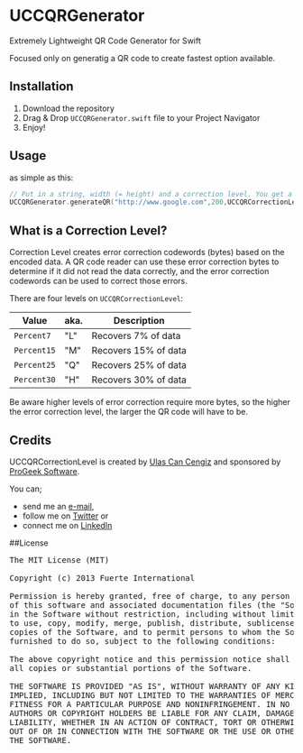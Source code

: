 # UCCQRGenerator
Extremely Lightweight QR Code Generator for Swift

Focused only on generatig a QR code to create fastest option available.

Installation
------------

1. Download the repository
2. Drag & Drop `UCCQRGenerator.swift` file to your Project Navigator
3. Enjoy!

Usage
-----

as simple as this:

```swift
// Put in a string, width (= height) and a correction level. You get a UIImage.
UCCQRGenerator.generateQR("http://www.google.com",200,UCCQRCorrectionLevel.Percent30)
```

What is a Correction Level?
---------------------------

Correction Level creates error correction codewords (bytes) based on the encoded data. A QR code reader can use these error correction bytes to determine if it did not read the data correctly, and the error correction codewords can be used to correct those errors.

There are four levels on `UCCQRCorrectionLevel`:

| Value        | aka. | Description          |
| ------------ | ---- | -------------------- |
| `Percent7`     | "L"  | Recovers 7% of data  |
| `Percent15`    | "M"  | Recovers 15% of data |
| `Percent25`    | "Q"  | Recovers 25% of data |
| `Percent30`    | "H"  | Recovers 30% of data |

Be aware higher levels of error correction require more bytes, so the higher the error correction level, the larger the QR code will have to be.

Credits
-------

UCCQRCorrectionLevel is created by [Ulas Can Cengiz](http://linkedin.com/in/ulascengiz) and sponsored by [ProGeek Software](http://progeek.co).

You can;

* send me an [e-mail](mailto:ulas@progeek.co),
* follow me on [Twitter](https://twitter.com/ulsc) or
* connect me on [LinkedIn](http://linkedin.com/in/ulascengiz)

##License

<pre>
The MIT License (MIT)

Copyright (c) 2013 Fuerte International

Permission is hereby granted, free of charge, to any person obtaining a copy
of this software and associated documentation files (the "Software"), to deal
in the Software without restriction, including without limitation the rights
to use, copy, modify, merge, publish, distribute, sublicense, and/or sell
copies of the Software, and to permit persons to whom the Software is
furnished to do so, subject to the following conditions:

The above copyright notice and this permission notice shall be included in
all copies or substantial portions of the Software.

THE SOFTWARE IS PROVIDED "AS IS", WITHOUT WARRANTY OF ANY KIND, EXPRESS OR
IMPLIED, INCLUDING BUT NOT LIMITED TO THE WARRANTIES OF MERCHANTABILITY,
FITNESS FOR A PARTICULAR PURPOSE AND NONINFRINGEMENT. IN NO EVENT SHALL THE
AUTHORS OR COPYRIGHT HOLDERS BE LIABLE FOR ANY CLAIM, DAMAGES OR OTHER
LIABILITY, WHETHER IN AN ACTION OF CONTRACT, TORT OR OTHERWISE, ARISING FROM,
OUT OF OR IN CONNECTION WITH THE SOFTWARE OR THE USE OR OTHER DEALINGS IN
THE SOFTWARE.
</pre>
